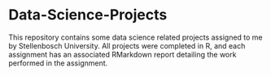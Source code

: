 # Data-Science-Projects

This repository contains some data science related projects assigned to me by Stellenbosch University. All projects were completed in R, and each assignment has an associated RMarkdown report detailing the work performed in the assignment.  
